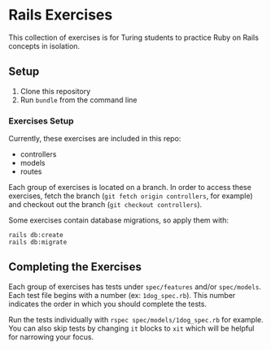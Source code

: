 # Rails Exercises

This collection of exercises is for Turing students to practice Ruby on Rails concepts in isolation.

## Setup

1. Clone this repository
1. Run `bundle` from the command line

### Exercises Setup

Currently, these exercises are included in this repo:

* controllers
* models
* routes

Each group of exercises is located on a branch. In order to access these exercises, fetch the branch (`git fetch origin controllers`, for example) and checkout out the branch (`git checkout controllers`).

Some exercises contain database migrations, so apply them with:

```
rails db:create
rails db:migrate
```

## Completing the Exercises

Each group of exercises has tests under `spec/features` and/or `spec/models`. Each test file begins with a number (ex: `1dog_spec.rb`). This number indicates the order in which you should complete the tests.

Run the tests individually with `rspec spec/models/1dog_spec.rb` for example. You can also skip tests by changing `it` blocks to `xit` which will be helpful for narrowing your focus.
